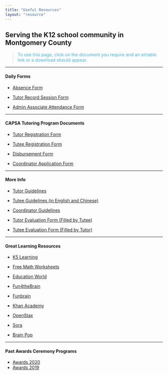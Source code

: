 ```yaml
---
title: "Useful Resources"
layout: "resource"
---
```


## Serving the K12 school community in Montgomery County

><span style="color:rgb(64, 182, 230)" font="font-family: Georgia, serif;">To use this page, click on the document you require and an airtable link or a download should appear.</span>

***

#### Daily Forms
* <a href="https://forms.gle/T2kZ8PeExjJHGvy57" target="_blank">Absence Form</a>

* <a href="https://forms.gle/B2BGT6md1Zs1f6Sf8" target="_blank">Tutor Record Session Form</a>

* <a href="https://forms.gle/6VQ7yb3aVxqbQSQcA" target="blank">Admin Associate Attendance Form</a>

***

#### CAPSA Tutoring Program Documents

* <a href="https://airtable.com/appjs8eDm1b73hksn/shrhvE18ZZZuEh60o" target="_blank">Tutor Registration Form</a>

* <a href="https://airtable.com/appjs8eDm1b73hksn/shrXmnF2FL8wd8FZj" target="_blank">Tutee Registration Form</a>

* <a href="https://www1.capsa-mc.org/docs/2019/Disbursement.pdf" target="_blank">Disbursement Form</a>

* <a href="https://airtable.com/appBpI4Wc5vT3DH5R/shrMeInHQr1AXhYHL" target="_blank">Coordinator Application Form</a>


***

#### More Info
* [Tutor Guidelines](https://docs.google.com/document/d/144CQcYP6ICC9dLeITXw4QC8uQvYJBMh0/edit?usp=sharing&ouid=111141788838688020091&rtpof=true&sd=true)

* [Tutee Guidelines (in English and Chinese)](https://docs.google.com/document/d/1gPKsPEa3JOhbISEe5wy5h0w4Rj2YE4NF/edit?usp=sharing&ouid=111141788838688020091&rtpof=true&sd=true)

* [Coordinator Guidelines](https://docs.google.com/document/d/1CPomVUILIr6N9scp5lKynnBekmhySgAp/edit?usp=sharing&ouid=116823452308837568391&rtpof=true&sd=true)

* [Tutor Evaluation Form (Filled by Tutee)](https://docs.google.com/forms/d/e/1FAIpQLSdiD4DhduCN8Zs84Akt9lXcBksgbtTKkhYZiZ8h1Dv1Vtu2jA/viewform)

* [Tutee Evaluation Form (Filled by Tutor)](https://docs.google.com/forms/d/e/1FAIpQLScxNmIztQCNxt_NUysyKHm9cF326v4FUeg4XguQsJsXQ41l8g/viewform)

[//]: # (paste resources above)


***

#### Great Learning Resources

* <a href="https://www.k5learning.com/" target="_blank">K5 Learning</a>

* <a href="https://www.math-drills.com/" target="_blank">Free Math Worksheets</a>

* <a href="https://www.educationworld.com/a_lesson/" target="blank">Education World</a>

* <a href="https://www.fun4thebrain.com/" target="blank">Fun4theBrain</a>

* <a href="https://www.funbrain.com" target="blank">Funbrain</a>

* <a href="https://www.khanacademy.org/" target="blank">Khan Academy</a>

* <a href="https://openstax.org" target="blank">OpenStax</a>
* <a href="https://soraapp.com/welcome" target="_blank">Sora</a>
*  <a href="https://www.brainpop.com/" target="_blank">Brain Pop</a>


***

#### Past Awards Ceremony Programs
* <a href="https://www1.capsa-mc.org/docs/2020_award_ceremony_program.pdf" target="blank">Awards 2020</a>
* <a href="https://www1.capsa-mc.org/docs/2019_award_ceremony_program.pdf" target="blank">Awards 2019</a>